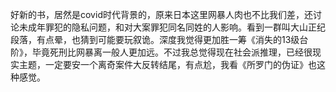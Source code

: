 好新的书，居然是covid时代背景的，原来日本这里网暴人肉也不比我们差，还讨论未成年罪犯的隐私问题，和对大案罪犯同名同姓的人影响。看到一群叫大山正纪段落，有点晕，也猜到可能要玩叙诡。深度我觉得更加胜一筹《消失的13级台阶》，毕竟死刑比网暴离一般人更加远。不过我总觉得现在社会派推理，已经很现实主题，一定要安一个离奇案件大反转结尾，有点尬，我看《所罗门的伪证》也这种感觉。